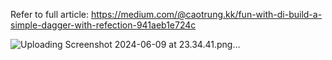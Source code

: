 Refer to full article: https://medium.com/@caotrung.kk/fun-with-di-build-a-simple-dagger-with-refection-941aeb1e724c

![Uploading Screenshot 2024-06-09 at 23.34.41.png…]()
